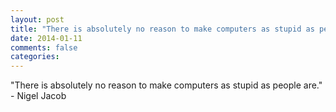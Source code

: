 ```yaml
---
layout: post
title: "There is absolutely no reason to make computers as stupid as people are."
date: 2014-01-11
comments: false
categories: 
---
```


<span class='quote'>"There is absolutely no reason to make computers as stupid as people are."</span>
<span class='by'>- Nigel Jacob</span>
